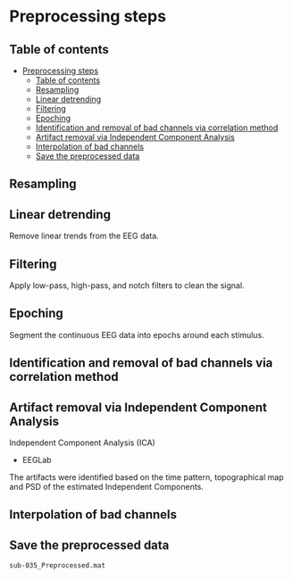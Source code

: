 # Preprocessing steps

## Table of contents
- [Preprocessing steps](#preprocessing-steps)
  - [Table of contents](#table-of-contents)
  - [Resampling](#resampling)
  - [Linear detrending](#linear-detrending)
  - [Filtering](#filtering)
  - [Epoching](#epoching)
  - [Identification  and removal of bad channels via correlation method](#identification--and-removal-of-bad-channels-via-correlation-method)
  - [Artifact removal via Independent Component Analysis](#artifact-removal-via-independent-component-analysis)
  - [Interpolation of bad channels](#interpolation-of-bad-channels)
  - [Save the preprocessed data](#save-the-preprocessed-data)
  
## Resampling

## Linear detrending
Remove linear trends from the EEG data.

## Filtering
Apply low-pass, high-pass, and notch filters to clean the signal.

## Epoching
Segment the continuous EEG data into epochs around each stimulus.

## Identification  and removal of bad channels via correlation method

## Artifact removal via Independent Component Analysis
Independent Component Analysis (ICA)
- EEGLab

The artifacts were identified based on the time pattern, topographical map and PSD of the estimated Independent Components.

## Interpolation of bad channels

## Save the preprocessed data
`sub-035_Preprocessed.mat`
